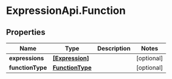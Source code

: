 # ExpressionApi.Function

## Properties

Name | Type | Description | Notes
------------ | ------------- | ------------- | -------------
**expressions** | [**[Expression]**](Expression.md) |  | [optional] 
**functionType** | [**FunctionType**](FunctionType.md) |  | [optional] 


